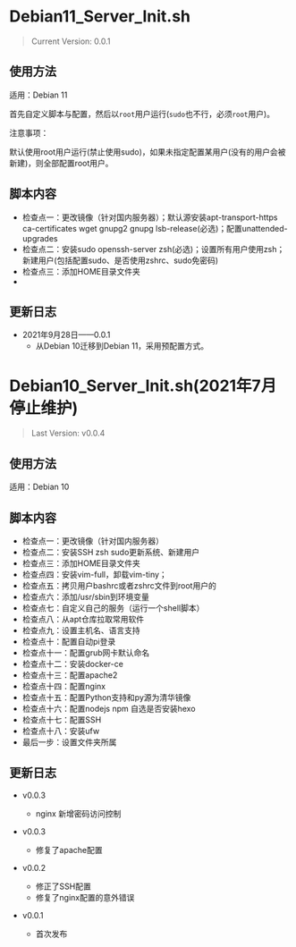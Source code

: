 # Debian11_Server_Init.sh

>Current Version: 0.0.1

## 使用方法

适用：Debian 11

首先自定义脚本与配置，然后以`root`用户运行(`sudo`也不行，必须`root`用户)。

注意事项：

默认使用root用户运行(禁止使用sudo)，如果未指定配置某用户(没有的用户会被新建)，则全部配置root用户。

## 脚本内容

- 检查点一：更改镜像（针对国内服务器）；默认源安装apt-transport-https ca-certificates wget gnupg2 gnupg lsb-release(必选)；配置unattended-upgrades
- 检查点二：安装sudo openssh-server zsh(必选)；设置所有用户使用zsh；新建用户(包括配置sudo、是否使用zshrc、sudo免密码)
- 检查点三：添加HOME目录文件夹
- 

## 更新日志

- 2021年9月28日——0.0.1
  - 从Debian 10迁移到Debian 11，采用预配置方式。

# Debian10_Server_Init.sh(2021年7月停止维护)

>Last Version: v0.0.4

## 使用方法

适用：Debian 10

## 脚本内容

- 检查点一：更改镜像（针对国内服务器）
- 检查点二：安装SSH zsh sudo更新系统、新建用户
- 检查点三：添加HOME目录文件夹
- 检查点四：安装vim-full，卸载vim-tiny；
- 检查点五：拷贝用户bashrc或者zshrc文件到root用户的
- 检查点六：添加/usr/sbin到环境变量
- 检查点七：自定义自己的服务（运行一个shell脚本）
- 检查点八：从apt仓库拉取常用软件
- 检查点九：设置主机名、语言支持
- 检查点十：配置自动pi登录
- 检查点十一：配置grub网卡默认命名
- 检查点十二：安装docker-ce
- 检查点十三：配置apache2
- 检查点十四：配置nginx
- 检查点十五：配置Python支持和py源为清华镜像
- 检查点十六：配置nodejs npm 自选是否安装hexo
- 检查点十七：配置SSH
- 检查点十八：安装ufw
- 最后一步：设置文件夹所属

## 更新日志

- v0.0.3
  - nginx 新增密码访问控制

- v0.0.3
  - 修复了apache配置
- v0.0.2
  - 修正了SSH配置
  - 修复了nginx配置的意外错误
- v0.0.1
  - 首次发布